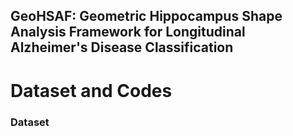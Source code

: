 ## **GeoHSAF: Geometric Hippocampus Shape Analysis Framework for Longitudinal Alzheimer's Disease Classification**

# Dataset and Codes

### Dataset

